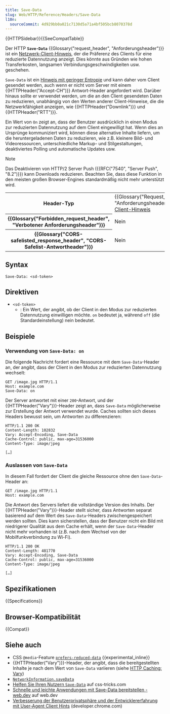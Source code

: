 ```yaml
---
title: Save-Data
slug: Web/HTTP/Reference/Headers/Save-Data
l10n:
  sourceCommit: 4d929bb0a021c7130d5a71a4bf505bcb8070378d
---
```


{{HTTPSidebar}}{{SeeCompatTable}}

Der HTTP **`Save-Data`** {{Glossary("request_header", "Anforderungsheader")}} ist ein [Netzwerk-Client-Hinweis](/de/docs/Web/HTTP/Guides/Client_hints#network_client_hints), der die Präferenz des Clients für eine reduzierte Datennutzung anzeigt.
Dies könnte aus Gründen wie hohen Transferkosten, langsamen Verbindungsgeschwindigkeiten usw. geschehen.

`Save-Data` ist ein [Hinweis mit geringer Entropie](/de/docs/Web/HTTP/Guides/Client_hints#low_entropy_hints) und kann daher vom Client gesendet werden, auch wenn er nicht vom Server mit einem {{HTTPHeader("Accept-CH")}} Antwort-Header angefordert wird.
Darüber hinaus sollte er verwendet werden, um die an den Client gesendeten Daten zu reduzieren, unabhängig von den Werten anderer Client-Hinweise, die die Netzwerkfähigkeit anzeigen, wie {{HTTPHeader("Downlink")}} und {{HTTPHeader("RTT")}}.

Ein Wert von `On` zeigt an, dass der Benutzer ausdrücklich in einen Modus zur reduzierten Datennutzung auf dem Client eingewilligt hat.
Wenn dies an Ursprünge kommuniziert wird, können diese alternative Inhalte liefern, um die heruntergeladenen Daten zu reduzieren, wie z.B. kleinere Bild- und Videoressourcen, unterschiedliche Markup- und Stilgestaltungen, deaktiviertes Polling und automatische Updates usw.

> [!NOTE]
> Das Deaktivieren von HTTP/2 Server Push ({{RFC("7540", "Server Push", "8.2")}}) kann Downloads reduzieren.
> Beachten Sie, dass diese Funktion in den meisten großen Browser-Engines standardmäßig nicht mehr unterstützt wird.

<table class="properties">
  <tbody>
    <tr>
      <th scope="row">Header-Typ</th>
      <td>
        {{Glossary("Request_header", "Anforderungsheader")}},
        <a href="/de/docs/Web/HTTP/Guides/Client_hints">Client-Hinweis</a>
      </td>
    </tr>
    <tr>
      <th scope="row">{{Glossary("Forbidden_request_header", "Verbotener Anforderungsheader")}}</th>
      <td>Nein</td>
    </tr>
    <tr>
      <th scope="row">
        {{Glossary("CORS-safelisted_response_header", "CORS-Safelist-Antwortheader")}}
      </th>
      <td>Nein</td>
    </tr>
  </tbody>
</table>

## Syntax

```http
Save-Data: <sd-token>
```

## Direktiven

- `<sd-token>`
  - : Ein Wert, der angibt, ob der Client in den Modus zur reduzierten Datennutzung einwilligen möchte.
    `on` bedeutet ja, während `off` (die Standardeinstellung) nein bedeutet.

## Beispiele

### Verwendung von `Save-Data: on`

Die folgende Nachricht fordert eine Ressource mit dem `Save-Data`-Header an, der angibt, dass der Client in den Modus zur reduzierten Datennutzung wechselt:

```http
GET /image.jpg HTTP/1.1
Host: example.com
Save-Data: on
```

Der Server antwortet mit einer `200`-Antwort, und der {{HTTPHeader("Vary")}}-Header zeigt an, dass `Save-Data` möglicherweise zur Erstellung der Antwort verwendet wurde. Caches sollten sich dieses Headers bewusst sein, um Antworten zu differenzieren:

```http
HTTP/1.1 200 OK
Content-Length: 102832
Vary: Accept-Encoding, Save-Data
Cache-Control: public, max-age=31536000
Content-Type: image/jpeg

[…]
```

### Auslassen von `Save-Data`

In diesem Fall fordert der Client die gleiche Ressource ohne den `Save-Data`-Header an:

```http
GET /image.jpg HTTP/1.1
Host: example.com
```

Die Antwort des Servers liefert die vollständige Version des Inhalts.
Der {{HTTPHeader("Vary")}}-Header stellt sicher, dass Antworten separat basierend auf dem Wert des `Save-Data`-Headers zwischengespeichert werden sollten.
Dies kann sicherstellen, dass der Benutzer nicht ein Bild mit niedrigerer Qualität aus dem Cache erhält, wenn der `Save-Data`-Header nicht mehr vorhanden ist (z.B. nach dem Wechsel von der Mobilfunkverbindung zu Wi-Fi).

```http
HTTP/1.1 200 OK
Content-Length: 481770
Vary: Accept-Encoding, Save-Data
Cache-Control: public, max-age=31536000
Content-Type: image/jpeg

[…]
```

## Spezifikationen

{{Specifications}}

## Browser-Kompatibilität

{{Compat}}

## Siehe auch

- CSS `@media`-Feature [`prefers-reduced-data`](/de/docs/Web/CSS/@media/prefers-reduced-data) {{experimental_inline}}
- {{HTTPHeader("Vary")}}-Header, der angibt, dass die bereitgestellten Inhalte je nach dem Wert von `Save-Data` variieren (siehe [HTTP Caching: Vary](/de/docs/Web/HTTP/Guides/Caching#vary))
- [`NetworkInformation.saveData`](/de/docs/Web/API/NetworkInformation/saveData)
- [Helfen Sie Ihren Nutzern `Save-Data`](https://css-tricks.com/help-users-save-data/) auf css-tricks.com
- [Schnelle und leichte Anwendungen mit Save-Data bereitstellen - web.dev](https://web.dev/articles/optimizing-content-efficiency-save-data) auf web.dev
- [Verbesserung der Benutzerprivatsphäre und der Entwicklererfahrung mit User-Agent Client Hints](https://developer.chrome.com/docs/privacy-security/user-agent-client-hints) (developer.chrome.com)
